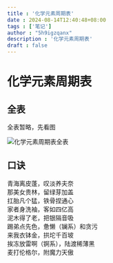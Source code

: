 ```yaml
---
title : '化学元素周期表'
date : 2024-08-14T12:40:48+08:00
tags : ['笔记']
author : "5h9igzqanx"
description : '化学元素周期表'
draft : false
---
```


# 化学元素周期表

## 全表

全表暂略，先看图  

![化学元素周期表全表](https://5h9igzqanx.github.io/TRDWBST-media/picture/blog/contentRes/2024081401-01.png)

## 口诀

青海离皮蓬，叹淡养夫奈  
那美女贵林，留绿芽加盖  
扛胎凡个猛，铁骨捏通心  
家者身洗袖，客如四亿高  
泥木得了老，把银隔音吸  
踢弟点先色，惫懒（镧系）和贪污  
来我衣钵金，拱坨千百坡  
挨冻放雷啊（锕系），陆渡稀薄黑  
麦打伦格尔，附魔力天傲  
